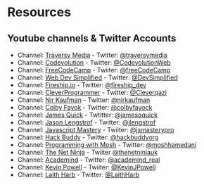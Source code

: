 # Resources

## Youtube channels & Twitter Accounts


- Channel: [Traversy Media](https://www.youtube.com/user/TechGuyWeb) - Twitter: [@traversymedia](https://twitter.com/traversymedia)
- Channel: [Codevolution](https://www.youtube.com/c/Codevolution) - Twitter: [@CodevolutionWeb](https://twitter.com/CodevolutionWeb)
- Channel: [FreeCodeCamp](https://www.youtube.com/c/Freecodecamp) - Twiiter: [@freeCodeCamp](https://twitter.com/freeCodeCamp)
- Channel: [Web Dev Simplified](https://www.youtube.com/channel/UCFbNIlppjAuEX4znoulh0Cw) - Twitter: [@DevSimplified](https://twitter.com/DevSimplified)
- Channel: [Fireship.io](https://www.youtube.com/channel/UCsBjURrPoezykLs9EqgamOA) - Twitter: [@fireship_dev](https://twitter.com/fireship_dev)
- Channel: [CleverProgrammer](https://www.youtube.com/c/CleverProgrammer) - Twitter: [@Cleverqazi](https://twitter.com/cleverqazi)
- Channel: [Nir Kaufman](https://www.youtube.com/c/nirkaufman101) - Twitter: [@nirkaufman](https://twitter.com/nirkaufman)
- Channel: [Colby Fayok](https://www.youtube.com/user/colbz) - Twitter: [@colbyfayock](https://twitter.com/colbyfayock)
- Channel: [James Quick](https://www.youtube.com/channel/UC-T8W79DN6PBnzomelvqJYw) - Twtitter: [@jamesqquick](https://twitter.com/jamesqquick)
- Channel: [Jason Lengstrof](https://www.youtube.com/channel/UCnty0z0pNRDgnuoirYXnC5A) - Twitter: [@jlengstrof](https://twitter.com/jlengstorf)
- Channel: [Javascript Mastery](https://www.youtube.com/c/JavaScriptMastery/videos) - Twiiter: [@jsmasterypro](https://twitter.com/jsmasterypro)
- Channel: [Hack Buddy](https://www.youtube.com/user/beachtutorials) - Twitter: [@hackbuddyorg](https://twitter.com/hackbuddyorg) 
- Channel: [Programming with Mosh](https://www.youtube.com/c/programmingwithmosh) - Twitter: [@moshhamedani](http://www.twitter.com/moshhamedani)
- Channel: [The Net Ninja](https://www.youtube.com/channel/UCW5YeuERMmlnqo4oq8vwUpg) - Twiiter [@thenetninjauk](https://twitter.com/thenetninjauk)
- Channel: [Academind](https://www.youtube.com/channel/UCSJbGtTlrDami-tDGPUV9-w) - Twitter: [@academind_real](https://twitter.com/academind_real)
- Channel: [Kevin Powell](https://www.youtube.com/user/KepowOb) - Twiiter: [@KevinJPowell](https://twitter.com/KevinJPowell)
- Channel: [Laith Harb](https://www.youtube.com/channel/UCyLNhHSiEVkVwPSFKxJAfSA) - Twitter: [@LaithHarb](https://twitter.com/LaithHarb5)
